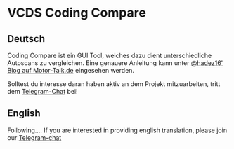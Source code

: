 # VCDS Coding Compare
## Deutsch
Coding Compare ist ein GUI Tool, welches dazu dient unterschiedliche Autoscans zu vergleichen. 
Eine genauere Anleitung kann unter <a href="https://www.motor-talk.de/blogs/hadez-vag-coding-mania">@hadez16' Blog auf Motor-Talk.de</a> eingesehen werden.

Solltest du interesse daran haben aktiv an dem Projekt mitzuarbeiten, tritt dem <a href="http://dechat.VCDS.de">Telegram-Chat</a> bei!

## English
Following....
If you are interested in providing english translation, please join our <a href="http://enchat.VCDS.de">Telegram-chat</a>
